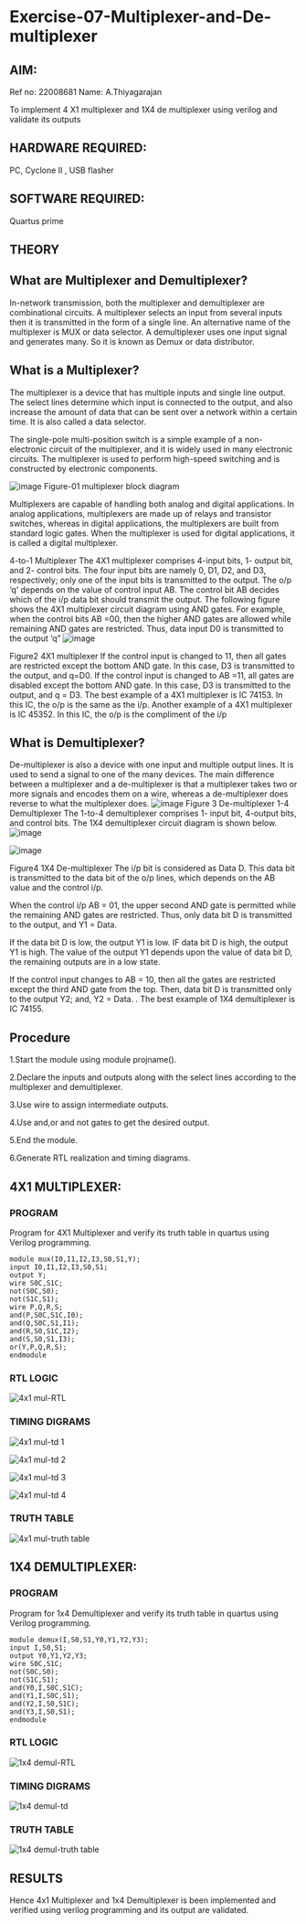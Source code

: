 # Exercise-07-Multiplexer-and-De-multiplexer
## AIM: 
Ref no: 22008681
Name: A.Thiyagarajan

To implement 4 X1 multiplexer and 1X4 de multiplexer using verilog and validate its outputs
## HARDWARE REQUIRED:  
PC, Cyclone II , USB flasher
## SOFTWARE REQUIRED:  
Quartus prime
## THEORY 

## What are Multiplexer and Demultiplexer?
In-network transmission, both the multiplexer and demultiplexer are combinational circuits. A multiplexer selects an input from several inputs then it is transmitted in the form of a single line. An alternative name of the multiplexer is MUX or data selector. A demultiplexer uses one input signal and generates many. So it is known as Demux or data distributor.

## What is a Multiplexer?
The multiplexer is a device that has multiple inputs and single line output. The select lines determine which input is connected to the output, and also increase the amount of data that can be sent over a network within a certain time. It is also called a data selector.

The single-pole multi-position switch is a simple example of a non-electronic circuit of the multiplexer, and it is widely used in many electronic circuits. The multiplexer is used to perform high-speed switching and is constructed by electronic components.

![image](https://user-images.githubusercontent.com/36288975/170912485-73c395c7-23c0-4e78-a53d-a2f0d07d9662.png)
          Figure-01 multiplexer block diagram 

Multiplexers are capable of handling both analog and digital applications. In analog applications, multiplexers are made up of relays and transistor switches, whereas in digital applications, the multiplexers are built from standard logic gates. When the multiplexer is used for digital applications, it is called a digital multiplexer.

4-to-1 Multiplexer
The 4X1 multiplexer comprises 4-input bits, 1- output bit, and 2- control bits. The four input bits are namely 0, D1, D2, and D3, respectively; only one of the input bits is transmitted to the output. The o/p ‘q’ depends on the value of control input AB. The control bit AB decides which of the i/p data bit should transmit the output. The following figure shows the 4X1 multiplexer circuit diagram using AND gates. For example, when the control bits AB =00, then the higher AND gates are allowed while remaining AND gates are restricted. Thus, data input D0 is transmitted to the output ‘q”
![image](https://user-images.githubusercontent.com/36288975/170912568-3598c60a-5035-41f3-b0c4-ccedba13aca5.png)


Figure2 4X1 multiplexer 
If the control input is changed to 11, then all gates are restricted except the bottom AND gate. In this case, D3 is transmitted to the output, and q=D0. If the control input is changed to AB =11, all gates are disabled except the bottom AND gate. In this case, D3 is transmitted to the output, and q = D3. The best example of a 4X1 multiplexer is IC 74153. In this IC, the o/p is the same as the i/p. Another example of a 4X1 multiplexer is IC 45352. In this IC, the o/p is the compliment of the i/p


## What is Demultiplexer?
De-multiplexer is also a device with one input and multiple output lines. It is used to send a signal to one of the many devices. The main difference between a multiplexer and a de-multiplexer is that a multiplexer takes two or more signals and encodes them on a wire, whereas a de-multiplexer does reverse to what the multiplexer does.
![image](https://user-images.githubusercontent.com/36288975/170912606-a30e4b74-1726-4430-b245-2c3c3d9c232d.png)
Figure 3 De-multiplexer 
1-4 Demultiplexer
The 1-to-4 demultiplexer comprises 1- input bit, 4-output bits, and control bits. The 1X4 demultiplexer circuit diagram is shown below.![image](https://user-images.githubusercontent.com/36288975/170912683-00fb746a-1d45-4023-91d1-3a70b841073c.png)

![image](https://user-images.githubusercontent.com/36288975/170912741-7cbd52af-7e0d-4be3-b5c6-6fb9c4eca7c9.png)

Figure4 1X4 De-multiplexer 
The i/p bit is considered as Data D. This data bit is transmitted to the data bit of the o/p lines, which depends on the AB value and the control i/p.

When the control i/p AB = 01, the upper second AND gate is permitted while the remaining AND gates are restricted. Thus, only data bit D is transmitted to the output, and Y1 = Data.

If the data bit D is low, the output Y1 is low. IF data bit D is high, the output Y1 is high. The value of the output Y1 depends upon the value of data bit D, the remaining outputs are in a low state.

If the control input changes to AB = 10, then all the gates are restricted except the third AND gate from the top. Then, data bit D is transmitted only to the output Y2; and, Y2 = Data. . The best example of 1X4 demultiplexer is IC 74155.

 
 
## Procedure

1.Start the module using module projname().

2.Declare the inputs and outputs along with the select lines according to the multiplexer and demultiplexer.

3.Use wire to assign intermediate outputs.

4.Use and,or and not gates to get the desired output.

5.End the module.

6.Generate RTL realization and timing diagrams.

## 4X1 MULTIPLEXER:

### PROGRAM 
Program for 4X1 Multiplexer and verify its truth table in quartus using Verilog programming.  
```
module mux(I0,I1,I2,I3,S0,S1,Y);
input I0,I1,I2,I3,S0,S1;
output Y;
wire S0C,S1C;
not(S0C,S0);
not(S1C,S1);
wire P,Q,R,S;
and(P,S0C,S1C,I0);
and(Q,S0C,S1,I1);
and(R,S0,S1C,I2);
and(S,S0,S1,I3);
or(Y,P,Q,R,S);
endmodule
```
### RTL LOGIC
![4x1 mul-RTL](https://user-images.githubusercontent.com/118707693/212494176-1122277d-02d4-4acb-b230-8f1cbc87ddc5.png)


### TIMING DIGRAMS  

![4x1 mul-td 1](https://user-images.githubusercontent.com/118707693/212494211-77d96f57-6f37-4402-ba0e-04ceefdb3a7b.png)

![4x1 mul-td 2](https://user-images.githubusercontent.com/118707693/212494219-94392fcf-8733-4d70-adda-09eac6cd375c.png)

![4x1 mul-td 3](https://user-images.githubusercontent.com/118707693/212494226-2315a575-3227-41d8-b551-a1e41e3b58a1.png)

![4x1 mul-td 4](https://user-images.githubusercontent.com/118707693/212494243-4df0e789-7823-4454-a4bd-94d414420012.png)


### TRUTH TABLE

![4x1 mul-truth table](https://user-images.githubusercontent.com/118707693/212494281-9a4c01b7-97da-4cab-9a28-f13b1f4fedb0.png)


## 1X4 DEMULTIPLEXER:


### PROGRAM 
Program for 1x4 Demultiplexer  and verify its truth table in quartus using Verilog programming.  
```
module demux(I,S0,S1,Y0,Y1,Y2,Y3);
input I,S0,S1;
output Y0,Y1,Y2,Y3;
wire S0C,S1C;
not(S0C,S0);
not(S1C,S1);
and(Y0,I,S0C,S1C);
and(Y1,I,S0C,S1);
and(Y2,I,S0,S1C);
and(Y3,I,S0,S1);
endmodule
```
### RTL LOGIC  

![1x4 demul-RTL](https://user-images.githubusercontent.com/118707693/212494299-78113348-97f1-4966-8cc3-61cc84a49b93.png)


### TIMING DIGRAMS  

![1x4 demul-td](https://user-images.githubusercontent.com/118707693/212494306-ae4581d1-a17b-47ea-bd1e-8236e182b3e6.png)

### TRUTH TABLE 


![1x4 demul-truth table](https://user-images.githubusercontent.com/118707693/212494312-6f9e7e6a-f7bd-4b13-a637-035e7ea8a6b2.png)

## RESULTS 

Hence 4x1 Multiplexer and 1x4 Demultiplexer is been implemented and verified using verilog programming and its output are validated.
